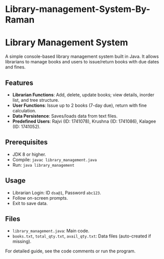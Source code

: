 # Library-management-System-By-Raman
# Library Management System

A simple console-based library management system built in Java. It allows librarians to manage books and users to issue/return books with due dates and fines.

## Features
- **Librarian Functions**: Add, delete, update books; view details, inorder list, and tree structure.
- **User Functions**: Issue up to 2 books (7-day due), return with fine calculation.
- **Data Persistence**: Saves/loads data from text files.
- **Predefined Users**: Rajvi (ID: 1741078), Krushna (ID: 1741086), Kalagee (ID: 1741052).

## Prerequisites
- JDK 8 or higher.
- Compile: `javac library_management.java`
- Run: `java library_management`

## Usage
- Librarian Login: ID `dsa@1`, Password `abc123`.
- Follow on-screen prompts.
- Exit to save data.

## Files
- `library_management.java`: Main code.
- `books.txt`, `total_qty.txt`, `avail_qty.txt`: Data files (auto-created if missing).

For detailed guide, see the code comments or run the program.
